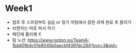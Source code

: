 # Week1
- 점프 투 스프링부트 실습 or 정기 미팅에서 정한 과제 완료 후 올리기
- 브랜치는 따로 파서 하기
- 메인에 풀리퀘 X
- 팀 노션: https://www.notion.so/TeamA-1bb60fb4c01e8045b5aecbf4397dc284?pvs=3&qid= 
